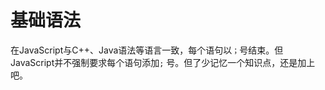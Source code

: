 # 基础语法

在JavaScript与C++、Java语法等语言一致，每个语句以`；`号结束。但JavaScript并不强制要求每个语句添加`;` 号。但了少记忆一个知识点，还是加上吧。





